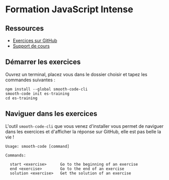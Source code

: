 # Formation JavaScript Intense

## Ressources

* [Exercices sur GitHub](https://github.com/smooth-code/es-training)
* [Support de cours](https://goo.gl/jm1378)

## Démarrer les exercices

Ouvrez un terminal, placez vous dans le dossier choisir et tapez les commandes suivantes :

```
npm install --global smooth-code-cli
smooth-code init es-training
cd es-training
```

## Naviguer dans les exercices

L'outil `smooth-code-cli` que vous venez d'installer vous permet de naviguer dans les exercices et d'afficher la réponse sur GitHub, elle est pas belle la vie !

```
Usage: smooth-code [command]

Commands:

  start <exercise>      Go to the beginning of an exercise
  end <exercise>        Go to the end of an exercise
  solution <exercise>   Get the solution of an exercise
```
